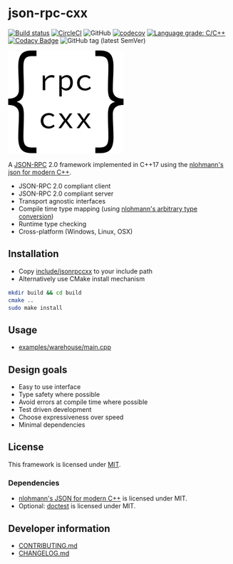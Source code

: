 # json-rpc-cxx


[![Build status](https://ci.appveyor.com/api/projects/status/c6rv869h984m1eo2?svg=true)](https://ci.appveyor.com/project/cinemast/json-rpc-cxx)
[![CircleCI](https://circleci.com/gh/jsonrpcx/json-rpc-cxx.svg?style=svg)](https://circleci.com/gh/jsonrpcx/json-rpc-cxx)
![GitHub](https://img.shields.io/github/license/jsonrpcx/json-rpc-cxx.svg)
[![codecov](https://codecov.io/gh/jsonrpcx/json-rpc-cxx/branch/master/graph/badge.svg)](https://codecov.io/gh/jsonrpcx/json-rpc-cxx)
[![Language grade: C/C++](https://img.shields.io/lgtm/grade/cpp/g/jsonrpcx/json-rpc-cxx.svg?logo=lgtm&logoWidth=18)](https://lgtm.com/projects/g/jsonrpcx/json-rpc-cxx/context:cpp)
[![Codacy Badge](https://api.codacy.com/project/badge/Grade/16b095ad49964288b524bc0b499c4efb)](https://www.codacy.com/app/cinemast/json-rpc-cxx?utm_source=github.com&amp;utm_medium=referral&amp;utm_content=jsonrpcx/json-rpc-cxx&amp;utm_campaign=Badge_Grade)
![GitHub tag (latest SemVer)](https://img.shields.io/github/tag/jsonrpcx/json-rpc-cxx.svg)

![json-rpc-cxx-icon](doc/icon.png)

A [JSON-RPC](https://www.jsonrpc.org/) 2.0 framework implemented in C++17 using the [nlohmann's json for modern C++](https://github.com/nlohmann/json).

-   JSON-RPC 2.0 compliant client
-   JSON-RPC 2.0 compliant server
-   Transport agnostic interfaces
-   Compile time type mapping (using [nlohmann's arbitrary type conversion](https://github.com/nlohmann/json#arbitrary-types-conversions))
-   Runtime type checking
-   Cross-platform (Windows, Linux, OSX)

## Installation

-   Copy [include/jsonrpccxx](include) to your include path
-   Alternatively use CMake install mechanism

```bash
mkdir build && cd build
cmake ..
sudo make install
```

## Usage

-   [examples/warehouse/main.cpp](examples/warehouse/main.cpp)

## Design goals

-   Easy to use interface
-   Type safety where possible
-   Avoid errors at compile time where possible
-   Test driven development
-   Choose expressiveness over speed
-   Minimal dependencies

## License

This framework is licensed under [MIT](LICENSE).

### Dependencies

-   [nlohmann's JSON for modern C++](https://github.com/nlohmann/json) is licensed under MIT.
-   Optional: [doctest](https://github.com/onqtam/doctest) is licensed under MIT.

## Developer information

-   [CONTRIBUTING.md](CONTRIBUTING.md)
-   [CHANGELOG.md](CHANGELOG.md)
